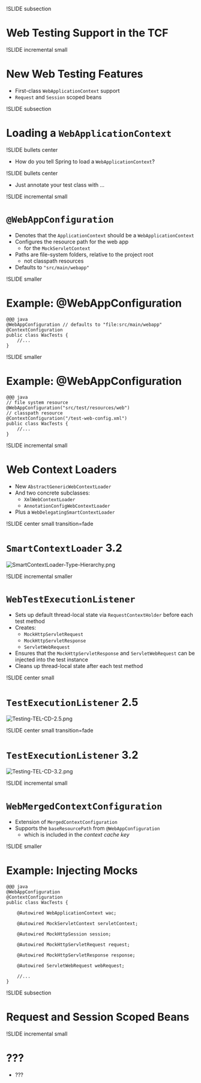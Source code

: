!SLIDE subsection
# Web Testing Support in the TCF

!SLIDE incremental small
# New Web Testing Features
* First-class `WebApplicationContext` support
* `Request` and `Session` scoped beans

!SLIDE subsection
# Loading a `WebApplicationContext`

!SLIDE bullets center
* How do you tell Spring to load a `WebApplicationContext`?

!SLIDE bullets center
* Just annotate your test class with ...

!SLIDE incremental small
# `@WebAppConfiguration`
* Denotes that the `ApplicationContext` should be a `WebApplicationContext`
* Configures the resource path for the web app
  * for the `MockServletContext`
* Paths are file-system folders, relative to the project root
  * not classpath resources
* Defaults to `"src/main/webapp"`

!SLIDE smaller
# Example: @WebAppConfiguration
	@@@ java
	@WebAppConfiguration // defaults to "file:src/main/webapp"
	@ContextConfiguration
	public class WacTests {
		//...
	}

!SLIDE smaller
# Example: @WebAppConfiguration
	@@@ java
	// file system resource
	@WebAppConfiguration("src/test/resources/web")
	// classpath resource
	@ContextConfiguration("/test-web-config.xml")
	public class WacTests {
		//...
	}

!SLIDE incremental small
# Web Context Loaders
* New `AbstractGenericWebContextLoader`
* And two concrete subclasses:
  * `XmlWebContextLoader`
  * `AnnotationConfigWebContextLoader`
* Plus a `WebDelegatingSmartContextLoader`

!SLIDE center small transition=fade
# `SmartContextLoader` 3.2
![SmartContextLoader-Type-Hierarchy.png](SmartContextLoader-Type-Hierarchy.png)

!SLIDE incremental smaller
# `WebTestExecutionListener`
* Sets up default thread-local state via `RequestContextHolder` before each test method
* Creates:
  * `MockHttpServletRequest`
  * `MockHttpServletResponse`
  * `ServletWebRequest`
* Ensures that the `MockHttpServletResponse` and `ServletWebRequest` can be injected into the test instance
* Cleans up thread-local state after each test method

!SLIDE center small
# `TestExecutionListener` 2.5
![Testing-TEL-CD-2.5.png](Testing-TEL-CD-2.5.png)

!SLIDE center small transition=fade
# `TestExecutionListener` 3.2
![Testing-TEL-CD-3.2.png](Testing-TEL-CD-3.2.png)

!SLIDE incremental small
# `WebMergedContextConfiguration`
* Extension of `MergedContextConfiguration`
* Supports the `baseResourcePath` from `@WebAppConfiguration`
  * which is included in the _context cache key_

!SLIDE smaller
# Example: Injecting Mocks
	@@@ java
	@WebAppConfiguration
	@ContextConfiguration
	public class WacTests {
		
		@Autowired WebApplicationContext wac;
		
		@Autowired MockServletContext servletContext;
		
		@Autowired MockHttpSession session;
		
		@Autowired MockHttpServletRequest request;
		
		@Autowired MockHttpServletResponse response;
		
		@Autowired ServletWebRequest webRequest;
		
		//...
	}

!SLIDE subsection
# Request and Session Scoped Beans

!SLIDE incremental small
# ???
* ???

